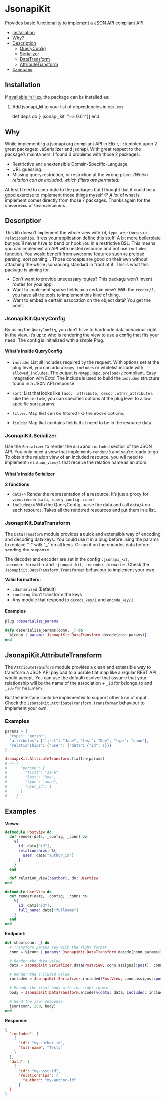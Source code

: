 # JsonapiKit

Provides basic functionality to implement a [JSON API](http://jsonapi.org) compliant API.

- [Installation](#installation)
- [Why?](#why)
- [Description](#description)
  - [QueryConfig](#jsonapikitqueryconfig)
  - [Serializer](#jsonapikitserializer)
  - [DataTransform](#jsonapikitdatatransform)
  - [AttributeTransform](#jsonapikitattributetransform)
- [Examples](#examples)

## Installation

If [available in Hex](https://hex.pm/docs/publish), the package can be installed as:

  1. Add jsonapi_kit to your list of dependencies in `mix.exs`:

        def deps do
          [{:jsonapi_kit, "~> 0.0.1"}]
        end

## Why

While implementing a jsonapi.org compliant API in Elixir, I stumbled upon 2 great packages: JaSerializer and jsonapi.
With great respect to the package’s maintainers, I found 3 problems with those 2 packages:

- Restrictive and unextensible Domain-Specific-Language.
- URL guessing.
- Missing query restriction, or restriction at the wrong place. _(Which relation can be included, which filters are permitted)_

At first I tried to contribute to the packages but I thought that it could be a good exercise to implement those things myself :P
*A lot* of what is implement comes directly from those 2 packages. Thanks again for the cleverness of the maintainers.

## Description

This lib doesn’t implement the whole view with `id`, `type`, `attributes` or `relationships`.
It lets your application define this stuff. A bit more boilerplate but you’ll never have to
bend or hook you in a restrictive DSL. This means you can implement an API with nested resource and not use `included` function.
You would benefit from awesome features such as preload parsing, sort parsing... Those concepts are good on their own without
attaching the whole jsonapi.org standard in front of it. This is what this package is aiming for.

- Don’t want to provide unecessary routes? This package won’t invent routes for your app.
- Want to implement sparse fields on a certain view? With the `render/3`, you have all the tools to implement this kind of thing.
- Want to embed a certain assocation on the object data? You get the point.

### JsonapiKit.QueryConfig

By using the `QueryConfig`, you don’t have to hardcode data behaviour right in the view. It’s up to who
is rendering the view to use a config that fits your need. The config is initialized with a simple Plug.

#### What’s inside QueryConfig

- `include`: List all includes required by the request. With options set at the plug level, you can
add `always_includes` or whitelist include with `allowed_includes`. The output is `MyApp.Repo.preload/2` compliant.
Easy integration with Ecto! The include is used to build the `included` structure found in a JSON API response.

- `sort`: List that looks like `[asc: :attribute, desc: :other_attribute]`. Like the `include`, you can specified options
at the plug level to allow specific sort params.

- `filter`: Map that can be filtered like the above options.

- `fields`: Map that contains fields that need to be in the resource data.

### JsonapiKit.Serializer

Use the `Serializer` to render the `data` and `included` section of the JSON API. You only need a view that implements `render/3` and you’re ready to go.
To obtain the relation view of an included resource, you will need to implement `relation_view/1` that receive the relation name as an atom.

#### What’s inside Serializer

**2 functions**

- `data/4` Render the representation of a resource. It’s just a proxy for `view.render(data, query_config, conn)`
- `included/4` With the QueryConfig, parse the data and call `data/4` on each resource. Takes all the rendered resources and put them in a list.

### JsonapiKit.DataTransform

The `DataTransform` module provides a quick and extensible way of encoding and decoding data keys. You could use it in a plug
before using the params to replace "-" with "\_" on all keys. Or run it on the encoded data before sending the response.

The decoder and encoder are set in the config `:jsonapi_kit, :decoder_formatter` and `:jsonapi_kit, :encoder_formatter`.
Check the `JsonapiKit.DataTransform.Transformer` behaviour to implement your own.

**Valid formatters:**

- `:dasherized` (Default)
- `:nothing` Don’t transform the keys
- Any module that respond to `decode_key/1` and `encode_key/1`

#### Examples

```elixir
plug :deserialize_params

defp deserialize_params(conn, _) do
  %{conn | params: JsonapiKit.DataTransform.decode(conn.params)}
end
```

## JsonapiKit.AttributeTransform

The `AttributeTransform` module provides a clean and extensible way to transform a JSON API payload to a usable flat map like a regular REST API would accept.
You can use the default resolver that assume that your relationship will be the name of the association + `_id` for belongs\_to and `_ids` for has\_many.

But the interface could be implemented to support other kind of input. Check the `JsonapiKit.AttributeTransform.Transformer` behaviour to implement your own.

### Examples

```elixir
params = {
  "type": "person",
  "attributes": {"first": "Jane", "last": "Doe", "type": "anon"},
  "relationships": {"user": {"data": {"id": 1}}}
}

JsonapiKit.AttributeTransform.flatten(params)
# => {
#      "person": {
#        "first": "Jane",
#        "last": "Doe",
#        "type": "anon",
#        "user_id": 1
#      }
#    }
```

## Examples

**Views:**

```elixir
defmodule PostView do
  def render(data, _config, _conn) do
    %{
      id: data["id"],
      relationships: %{
        user: data["author_id"]
      }
    }
  end

  def relation_view(:author), do: UserView
end

defmodule UserView do
  def render(data, _config, _conn) do
    %{
      id: data["id"],
      full_name: data["fullname"]
    }
  end
end
```

**Endpoint:**

```elixir
def show(conn, _) do
  # Transform params key with the right format
  conn = %{conn | params: JsonapiKit.DataTransform.decode(conn.params)}

  # Render the data value
  data = JsonapiKit.Serializer.data(PostView, conn.assigns[:post], conn.assigns[:jsonapi_query], conn)

  # Render the included value
  included = JsonapiKit.Serializer.included(PostView, conn.assigns[:post], conn.assigns[:jsonapi_query], conn)

  # Encode the final body with the right format
  body = JsonapiKit.DataTransform.encode(%{data: data, included: included})

  # Send the json response
  json(conn, 200, body)
end
```

**Response:**

```json
{
  "included": [
    {
      "id": "my-author-id",
      "full-name": "Testy"
    }
  ],
  "data": [
    {
      "id": "my-post-id",
      "relationships": {
        "author": "my-author-id"
      }
  ]
}
```
